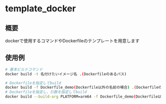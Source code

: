 # template_docker

## 概要

dockerで使用するコマンドやDockerfileのテンプレートを用意します

## 使用例

```sh
# 基本ビルドコマンド
docker build -t 名付けたいイメージ名 .(Dockerfileのあるパス)

# Dockerfileを指定してbuild
docker build -f Dockerfile_demo(Dockerfile以外の名前の場合) .(Dockerfileのあるパス)
# Dockerfileを指定し、引数を指定してbuild
docker build --build-arg PLATFORM=arm64 -f Dockerfile_demo(Dockerfile以外の名前の場合) .(Dockerfileのあるパス)
```
